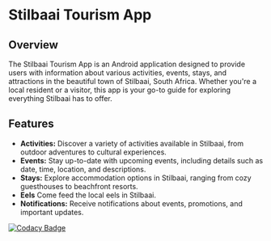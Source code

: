 # Stilbaai Tourism App

## Overview

The Stilbaai Tourism App is an Android application designed to provide users with information about various activities, events, stays, and attractions in the beautiful town of Stilbaai, South Africa. Whether you're a local resident or a visitor, this app is your go-to guide for exploring everything Stilbaai has to offer.

## Features

- **Activities:** Discover a variety of activities available in Stilbaai, from outdoor adventures to cultural experiences.
- **Events:** Stay up-to-date with upcoming events, including details such as date, time, location, and descriptions.
- **Stays:** Explore accommodation options in Stilbaai, ranging from cozy guesthouses to beachfront resorts.
- **Eels** Come feed the local eels in Stilbaai.
- **Notifications:** Receive notifications about events, promotions, and important updates.

[![Codacy Badge](https://app.codacy.com/project/badge/Grade/f9ee9b64c4e04b57abba2021780ee9d5)](https://app.codacy.com/gh/Angelo-Traverso/DevRight-StillBaai-Android/dashboard?utm_source=gh&utm_medium=referral&utm_content=&utm_campaign=Badge_grade)
